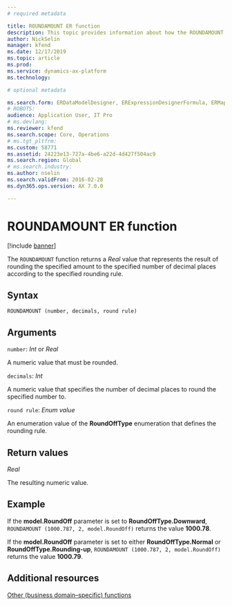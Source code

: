 ```yaml
---
# required metadata

title: ROUNDAMOUNT ER function
description: This topic provides information about how the ROUNDAMOUNT Electronic reporting (ER) function is used.
author: NickSelin
manager: kfend
ms.date: 12/17/2019
ms.topic: article
ms.prod: 
ms.service: dynamics-ax-platform
ms.technology: 

# optional metadata

ms.search.form: ERDataModelDesigner, ERExpressionDesignerFormula, ERMappedFormatDesigner, ERModelMappingDesigner
# ROBOTS: 
audience: Application User, IT Pro
# ms.devlang: 
ms.reviewer: kfend
ms.search.scope: Core, Operations
# ms.tgt_pltfrm: 
ms.custom: 58771
ms.assetid: 24223e13-727a-4be6-a22d-4d427f504ac9
ms.search.region: Global
# ms.search.industry: 
ms.author: nselin
ms.search.validFrom: 2016-02-28
ms.dyn365.ops.version: AX 7.0.0

---
```


# <a name="ROUNDAMOUNT">ROUNDAMOUNT ER function</a>

[!include [banner](../includes/banner.md)]

The `ROUNDAMOUNT` function returns a *Real* value that represents the result of rounding the specified amount to the specified number of decimal places according to the specified rounding rule.

## Syntax

```
ROUNDAMOUNT (number, decimals, round rule)
```

## Arguments

`number`: *Int* or *Real*

A numeric value that must be rounded.

`decimals`: *Int*

A numeric value that specifies the number of decimal places to round the specified number to.

`round rule`: *Enum value*

An enumeration value of the **RoundOffType** enumeration that defines the rounding rule.

## Return values

*Real*

The resulting numeric value.

## Example

If the **model.RoundOff** parameter is set to **RoundOffType.Downward**, `ROUNDAMOUNT (1000.787, 2, model.RoundOff)` returns the value **1000.78**. 

If the **model.RoundOff** parameter is set to either **RoundOffType.Normal** or **RoundOffType.Rounding-up**, `ROUNDAMOUNT (1000.787, 2, model.RoundOff)` returns the value **1000.79**.

## Additional resources

[Other (business domain–specific) functions](er-functions-category-other.md)
